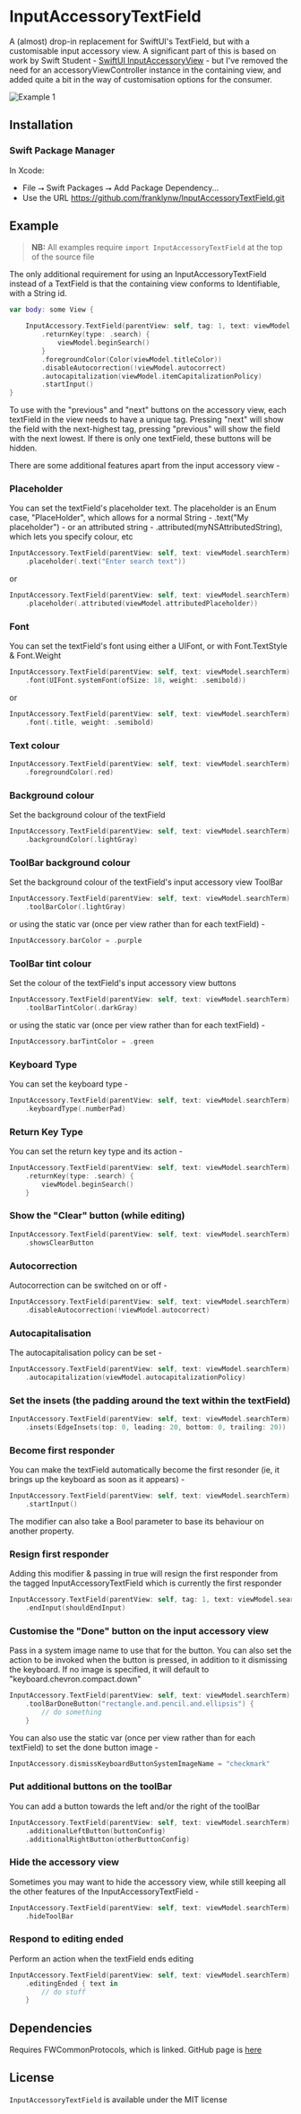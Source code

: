 # InputAccessoryTextField

A (almost) drop-in replacement for SwiftUI's TextField, but with a customisable input accessory view.
A significant part of this is based on work by Swift Student - [SwiftUI InputAccessoryView](https://swiftstudent.com/2020-01-15-swiftui-inputaccessoryview/) - but I've removed the need for an accessoryViewController instance in the containing view, and added quite a bit in the way of customisation options for the consumer.

<img src="Resources//Example1.png" alt="Example 1"/>

## Installation

### Swift Package Manager

In Xcode:
* File ⭢ Swift Packages ⭢ Add Package Dependency...
* Use the URL https://github.com/franklynw/InputAccessoryTextField.git


## Example

> **NB:** All examples require `import InputAccessoryTextField` at the top of the source file

The only additional requirement for using an InputAccessoryTextField instead of a TextField is that the containing view conforms to Identifiable, with a String id.

```swift
var body: some View {

    InputAccessory.TextField(parentView: self, tag: 1, text: viewModel.searchTerm)
        .returnKey(type: .search) {
            viewModel.beginSearch()
        }
        .foregroundColor(Color(viewModel.titleColor))
        .disableAutocorrection(!viewModel.autocorrect)
        .autocapitalization(viewModel.itemCapitalizationPolicy)
        .startInput()
}
```

To use with the "previous" and "next" buttons on the accessory view, each textField in the view needs to have a unique tag. Pressing "next" will show the field with the next-highest tag, pressing "previous" will show the field with the next lowest. If there is only one textField, these buttons will be hidden.

There are some additional features apart from the input accessory view -

### Placeholder

You can set the textField's placeholder text. The placeholder is an Enum case, "PlaceHolder", which allows for a normal String - .text("My placeholder") - or an attributed string - .attributed(myNSAttributedString), which lets you specify colour, etc

```swift
InputAccessory.TextField(parentView: self, text: viewModel.searchTerm)
    .placeholder(.text("Enter search text"))
```

or 

```swift
InputAccessory.TextField(parentView: self, text: viewModel.searchTerm)
    .placeholder(.attributed(viewModel.attributedPlaceholder))
```

### Font

You can set the textField's font using either a UIFont, or with Font.TextStyle & Font.Weight

```swift
InputAccessory.TextField(parentView: self, text: viewModel.searchTerm)
    .font(UIFont.systemFont(ofSize: 18, weight: .semibold))
```

or

```swift
InputAccessory.TextField(parentView: self, text: viewModel.searchTerm)
    .font(.title, weight: .semibold)
```

### Text colour

```swift
InputAccessory.TextField(parentView: self, text: viewModel.searchTerm)
    .foregroundColor(.red)
```

### Background colour

Set the background colour of the textField

```swift
InputAccessory.TextField(parentView: self, text: viewModel.searchTerm)
    .backgroundColor(.lightGray)
```

### ToolBar background colour

Set the background colour of the textField's input accessory view ToolBar

```swift
InputAccessory.TextField(parentView: self, text: viewModel.searchTerm)
    .toolBarColor(.lightGray)
```

or using the static var (once per view rather than for each textField) - 

```swift
InputAccessory.barColor = .purple
```

### ToolBar tint colour

Set the colour of the textField's input accessory view buttons

```swift
InputAccessory.TextField(parentView: self, text: viewModel.searchTerm)
    .toolBarTintColor(.darkGray)
```

or using the static var (once per view rather than for each textField) - 

```swift
InputAccessory.barTintColor = .green
```

###  Keyboard Type

You can set the keyboard type -

```swift
InputAccessory.TextField(parentView: self, text: viewModel.searchTerm)
    .keyboardType(.numberPad)
```

### Return Key Type

You can set the return key type and its action -

```swift
InputAccessory.TextField(parentView: self, text: viewModel.searchTerm)
    .returnKey(type: .search) {
        viewModel.beginSearch()
    }
```

### Show the "Clear" button (while editing)

```swift
InputAccessory.TextField(parentView: self, text: viewModel.searchTerm)
    .showsClearButton
```

### Autocorrection

Autocorrection can be switched on or off -

```swift
InputAccessory.TextField(parentView: self, text: viewModel.searchTerm)
    .disableAutocorrection(!viewModel.autocorrect)
```

### Autocapitalisation

The autocapitalisation policy can be set -

```swift
InputAccessory.TextField(parentView: self, text: viewModel.searchTerm)
    .autocapitalization(viewModel.autocapitalizationPolicy)
```

### Set the insets (the padding around the text within the textField)

```swift
InputAccessory.TextField(parentView: self, text: viewModel.searchTerm)
    .insets(EdgeInsets(top: 0, leading: 20, bottom: 0, trailing: 20))
```

### Become first responder

You can make the textField automatically become the first resonder (ie, it brings up the keyboard as soon as it appears) -

```swift
InputAccessory.TextField(parentView: self, text: viewModel.searchTerm)
    .startInput()
```

The modifier can also take a Bool parameter to base its behaviour on another property.

### Resign first responder

Adding this modifier & passing in true will resign the first responder from the tagged InputAccessoryTextField which is currently the first responder

```swift
InputAccessory.TextField(parentView: self, tag: 1, text: viewModel.searchTerm)
    .endInput(shouldEndInput)
```

### Customise the "Done" button on the input accessory view

Pass in a system image name to use that for the button. You can also set the action to be invoked when the button is pressed, in addition to it dismissing the keyboard. If no image is specified, it will default to "keyboard.chevron.compact.down"

```swift
InputAccessory.TextField(parentView: self, text: viewModel.searchTerm)
    .toolBarDoneButton("rectangle.and.pencil.and.ellipsis") {
        // do something
    }
```

You can also use the static var (once per view rather than for each textField) to set the done button image - 

```swift
InputAccessory.dismissKeyboardButtonSystemImageName = "checkmark"
```

### Put additional buttons on the toolBar

You can add a button towards the left and/or the right of the toolBar

```swift
InputAccessory.TextField(parentView: self, text: viewModel.searchTerm)
    .additionalLeftButton(buttonConfig)
    .additionalRightButton(otherButtonConfig)
```

### Hide the accessory view

Sometimes you may want to hide the accessory view, while still keeping all the other features of the InputAccessoryTextField -

```swift
InputAccessory.TextField(parentView: self, text: viewModel.searchTerm)
    .hideToolBar
```

### Respond to editing ended

Perform an action when the textField ends editing

```swift
InputAccessory.TextField(parentView: self, text: viewModel.searchTerm)
    .editingEnded { text in
        // do stuff
    }
```

## Dependencies

Requires FWCommonProtocols, which is linked. GitHub page is [here](https://github.com/franklynw/FWCommonProtocols)


## License  

`InputAccessoryTextField` is available under the MIT license
